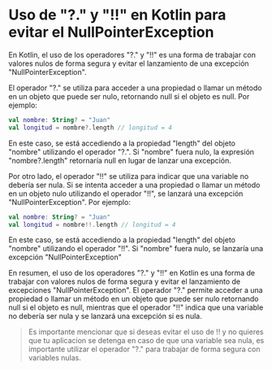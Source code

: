 # Uso de "?." y "!!" en Kotlin para evitar el NullPointerException

En Kotlin, el uso de los operadores "?." y "!!" es una forma de trabajar con valores nulos de forma segura y evitar el lanzamiento de una excepción "NullPointerException".

El operador "?." se utiliza para acceder a una propiedad o llamar un método en un objeto que puede ser nulo, retornando null si el objeto es null. Por ejemplo:

```kotlin
val nombre: String? = "Juan"
val longitud = nombre?.length // longitud = 4
```

En este caso, se está accediendo a la propiedad "length" del objeto "nombre" utilizando el operador "?.". Si "nombre" fuera nulo, la expresión "nombre?.length" retornaría null en lugar de lanzar una excepción.

Por otro lado, el operador "!!" se utiliza para indicar que una variable no debería ser nula. Si se intenta acceder a una propiedad o llamar un método en un objeto nulo utilizando el operador "!!", se lanzará una excepción "NullPointerException". Por ejemplo:

```kotlin
val nombre: String? = "Juan"
val longitud = nombre!!.length // longitud = 4
```

En este caso, se está accediendo a la propiedad "length" del objeto "nombre" utilizando el operador "!!". Si "nombre" fuera nulo, se lanzaría una excepción "NullPointerException"

En resumen, el uso de los operadores "?." y "!!" en Kotlin es una forma de trabajar con valores nulos de forma segura y evitar el lanzamiento de excepciones "NullPointerException". El operador "?." permite acceder a una propiedad o llamar un método en un objeto que puede ser nulo retornando null si el objeto es null, mientras que el operador "!!" indica que una variable no debería ser nula y se lanzará una excepción si es nula.

> Es importante mencionar que si deseas evitar el uso de !! y no quieres que tu aplicacion se detenga en caso de que una variable sea nula, es importante utilizar el operador "?." para trabajar de forma segura con variables nulas.